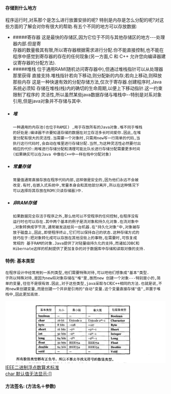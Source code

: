 #### 存储到什么地方
 程序运行时,对系那个是怎么进行放置安排的呢? 特别是内存是怎么分配的呢?对这些方面的了解会对你有很大的帮助.有五个不同的地方可以存放数据:
 * #####寄存器
        这是最快的存储区,因为它位于不同与其他存储区的地方---处理器内部.但是寄  
        存器的数量极其有限,所以寄存器根据需求进行分配.你不能直接控制,也不能在
        程序中感觉到寄存器的存在的任何现象(另一方面,C 和 C++ 允许您向编译器建议寄存器的分配方法).
 * #####堆栈
        位于通用RAM(随机访问寄存器中),但通过堆栈指针可以从处理器那里获得
        直接支持.堆栈指针若向下移动,则分配新的内存;若向上移动,则释放那些内存
        这是一种快速有效的分配存储方法,仅次于寄存器.创建程序时,Java系统必须知
        存储在堆栈(栈)内的确切的生命周期,以便上下移动指针.这一约束限制了程序的
        灵活性,所以虽然某些java数据存储与堆栈中--特别是对系对象引用,但是java对象并不存储与其中.
  * ##### 堆
        一种通用的内存池(也位于RAM区) ,用于存放所有的Java对象.堆不同于堆栈
        的好处是:编译器不许要知道存储的数据在对立存活多长时间爱你.因此,在堆
        里分配有很大的灵活性.当需要一个对象时,只需用new写一行简单的代码,当
        执行这行代码时,会自动在堆里进行存储分配.当然,为这种灵活性必然要付出
        相应的代价:用堆进行存储分配和清理可能比队长进行存储分配需要更多时间
        (如果确实可以在Java 中像在C++中一样在栈中分配对象)
  * ##### 常量存储 
        常量值通常直接存放在程序代码内部,这样做是安全的,因为他们永远不会被
        改变.有时,在嵌入式系统中,常量本身会和其他部分离开,所以在这种情况下
        可以选择将其存放在ROM(只读存储器)中.
   * ##### 非RAM存储
         如果数据完全存活于程序之外,那么他可以不受程序的任何控制,在程序没有
         运行时也可以存在.其中两个基本的例子是流对象和持久化对象.在流对象中
         ,对象转换成字节流,通常被发送给另一台机器.在"持久化对象"中,对象被存
         放于磁盘上,因此,即使程序终止,它们可以保持自己的状态.这种存储方式的
         技巧在于:把对象转化成可以存放在其他没街上的事物,在需要时,可恢复成
         常规的 基于RAM的对象.Java提供了对轻量级持久化的支持,而诸如JDBC和
         Hibernate这样的机制提供了更加复杂的对于数据库中存储和读取对像的支持.
        
        
#### 特例: 基本类型
    在程序设计中经常用到一系列类型,他们需要特殊对待,可以吧他们想象成"基本"类型.
    子所以特殊对待,是因为new将对象存储在"堆"里,故而new 创建一个对象---特别是小的,简
    单的变量,往往不是很有效.因此,对于这些类型,java采取与C和C++相同的方法.也就是说,不
    用new来创建变量,而是创建一个并非是引用的"自动"变量.这个变量直接存储"值",并置于堆
    栈中,因此更加高效.
 ![基本数据类型取值范围](../images/基本类新取值范围.png)
    [IEEE二进制浮点数算术标准](https://zh.wikipedia.org/wiki/IEEE_754)  
    [char 默认值无法显示:[]](http://www.utf8-chartable.de/unicode-utf8-table.pl?number=128)
    
#### 方法签名: (方法名＋参数)
